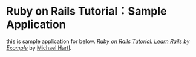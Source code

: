 # Ruby on Rails Tutorial：Sample Application

this is sample application for below.
[*Ruby on Rails Tutorial: Learn Rails by Example*](http://railstutorial.jp/)
by [Michael Hartl](http://michaelhartl.com/).